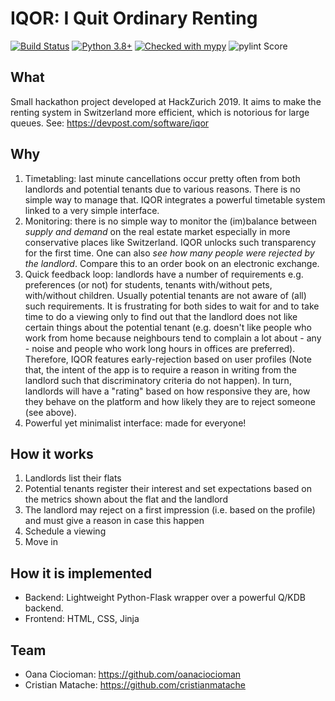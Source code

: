 IQOR: I Quit Ordinary Renting
=============================
[![Build Status](https://dev.azure.com/cristianmatache/workspace/_apis/build/status/cristianmatache.workspace?branchName=master)](https://dev.azure.com/crm15/workspace/_build/latest?definitionId=1&branchName=master)
[![Python 3.8+](https://img.shields.io/badge/python-3.7+-blue.svg)](https://www.python.org/downloads/)
[![Checked with mypy](http://www.mypy-lang.org/static/mypy_badge.svg)](http://mypy-lang.org/)
![pylint Score](https://mperlet.github.io/pybadge/badges/10.svg)

What
----
Small hackathon project developed at HackZurich 2019.
It aims to make the renting system in Switzerland more efficient, which is notorious for large queues.
See: https://devpost.com/software/iqor

Why
---
1. Timetabling: last minute cancellations occur pretty often from both landlords and potential tenants due to various reasons. There is no simple way to manage that.
   IQOR integrates a powerful timetable system linked to a very simple interface.
2. Monitoring: there is no simple way to monitor the (im)balance between *supply and demand* on the real estate market especially in more conservative places like Switzerland. IQOR unlocks such transparency for the first time. One can also *see how many people were rejected by the landlord*. Compare this to an order book on an electronic exchange.
3. Quick feedback loop: landlords have a number of requirements e.g. preferences (or not) for students, tenants with/without pets, with/without children. Usually potential tenants are not aware of (all) such requirements. It is frustrating for both sides to wait for and to take time to do a viewing only to find out that the landlord does not like certain things about the potential tenant (e.g. doesn't like people who work from home because neighbours tend to complain a lot about - any - noise and people who work long hours in offices are preferred). Therefore, IQOR features early-rejection based on user profiles (Note that, the intent of the app is to require a reason in writing from the landlord such that discriminatory criteria do not happen). In turn, landlords will have a "rating" based on how responsive they are, how they behave on the platform and how likely they are to reject someone (see above).
4. Powerful yet minimalist interface: made for everyone!

How it works
------------
1. Landlords list their flats
2. Potential tenants register their interest and set expectations based on the metrics shown about the flat and the landlord
3. The landlord may reject on a first impression (i.e. based on the profile) and must give a reason in case this happen
4. Schedule a viewing
5. Move in


How it is implemented
---------------------
- Backend: Lightweight Python-Flask wrapper over a powerful Q/KDB backend.
- Frontend: HTML, CSS, Jinja

Team
----
- Oana Ciocioman: https://github.com/oanaciocioman
- Cristian Matache: https://github.com/cristianmatache
